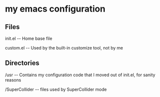 # my emacs configuration

## Files

init.el
-- Home base file

custom.el
-- Used by the built-in customize tool, not by me

## Directories

/usr
-- Contains my configuration code that I moved out of init.el, for sanity reasons

/SuperCollider
-- files used by SuperCollider mode
